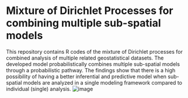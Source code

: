 # Mixture of Dirichlet Processes for combining multiple sub-spatial models
This repository contains R codes of the mixture of Dirichlet processes for combined analysis of multiple related geostatistical datasets. The developed model probabilistically combines multiple sub-spatial models through a probabilistic pathway. The findings show that there is a high possibility of having a better inferential and predictive model when sub-spatial models are analyzed in a single modeling framework compared to individual (single) analysis.
![image](https://user-images.githubusercontent.com/70357973/235809131-da9a9773-0543-4a03-9d96-e19d67dacf8e.png)
